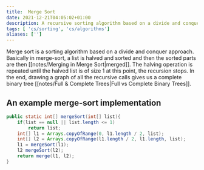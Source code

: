```yaml
---
title:  Merge Sort
date: 2021-12-21T04:05:02+01:00
description: A recursive sorting algorithm based on a divide and conquer approach.
tags: [ 'cs/sorting', 'cs/algorithms']
aliases: ['']
---
```

Merge sort is a sorting algorithm based on a divide and conquer approach. Basically in merge-sort, a list is halved and sorted and then the sorted parts are then [[notes/Merging in Merge Sort|merged]]. The halving operation is repeated until the halved list is of size 1 at this point, the recursion stops. In the end, drawing a graph of all the recursive calls gives us a complete binary tree [[notes/Full & Complete Trees|Full vs Complete Binary Trees]]. 

## An example merge-sort implementation
```java
public static int[] mergeSort(int[] list){
	if(list == null || list.length <= 1)
		return list;
	int[] l1 = Arrays.copyOfRange(0, l1.length / 2, list);
	int[] l2 = Arrays.copyOfRange(l1.length / 2, l1.length, list);
	l1 = mergeSort(l1);
	l2 mergeSort(l2);
	return merge(l1, l2);
}
```
